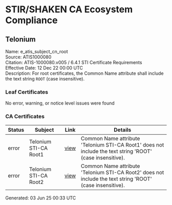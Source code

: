 # STIR/SHAKEN CA Ecosystem Compliance

## Telonium

Name: e_atis_subject_cn_root\
Source: ATIS1000080\
Citation: ATIS-1000080.v005 / 6.4.1 STI Certificate Requirements\
Effective Date: 12 Dec 22 00:00 UTC\
Description: For root certificates, the Common Name attribute shall include the text string `ROOT` (case insensitive).

### Leaf Certificates

No error, warning, or notice level issues were found

### CA Certificates

| Status | Subject | Link | Details |
|--------|---------|------|---------|
| error | Telonium STI-CA Root1 | [view](../../CERTS/96c66865ce5558c2ce3723c0b414538fcacadcd0f3286108fef57dc447f122f9/README.md) | Common Name attribute 'Telonium STI-CA Root1' does not include the text string 'ROOT' (case insensitive). |
| error | Telonium STI-CA Root2 | [view](../../CERTS/a58b27999411d3d54121d4eadc82aa128be1fef96cda3029b2015677188ea40b/README.md) | Common Name attribute 'Telonium STI-CA Root2' does not include the text string 'ROOT' (case insensitive). |


Generated: 03 Jun 25 00:33 UTC